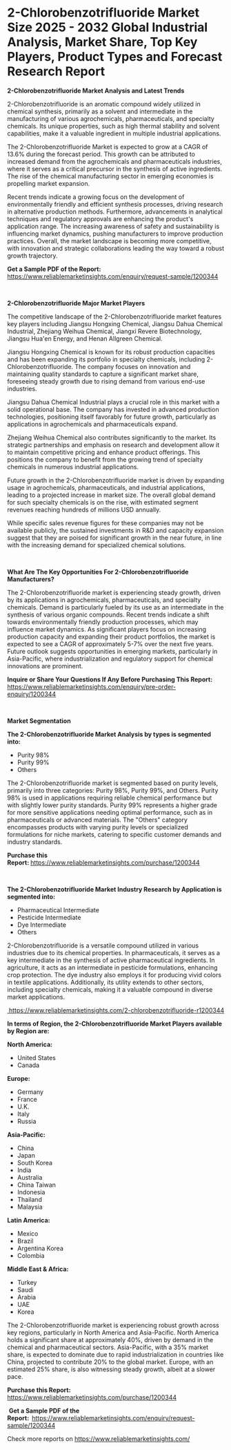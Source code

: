 <p><h1>2-Chlorobenzotrifluoride Market Size 2025 - 2032 Global Industrial Analysis, Market Share, Top Key Players, Product Types and Forecast Research Report</h1></p><p><strong>2-Chlorobenzotrifluoride Market Analysis and Latest Trends</strong></p>
<p><p>2-Chlorobenzotrifluoride is an aromatic compound widely utilized in chemical synthesis, primarily as a solvent and intermediate in the manufacturing of various agrochemicals, pharmaceuticals, and specialty chemicals. Its unique properties, such as high thermal stability and solvent capabilities, make it a valuable ingredient in multiple industrial applications.</p><p>The 2-Chlorobenzotrifluoride Market is expected to grow at a CAGR of 13.6% during the forecast period. This growth can be attributed to increased demand from the agrochemicals and pharmaceuticals industries, where it serves as a critical precursor in the synthesis of active ingredients. The rise of the chemical manufacturing sector in emerging economies is propelling market expansion. </p><p>Recent trends indicate a growing focus on the development of environmentally friendly and efficient synthesis processes, driving research in alternative production methods. Furthermore, advancements in analytical techniques and regulatory approvals are enhancing the product's application range. The increasing awareness of safety and sustainability is influencing market dynamics, pushing manufacturers to improve production practices. Overall, the market landscape is becoming more competitive, with innovation and strategic collaborations leading the way toward a robust growth trajectory.</p></p>
<p><strong>Get a Sample PDF of the Report:&nbsp;</strong> <a href="https://www.reliablemarketinsights.com/enquiry/request-sample/1200344?utm_campaign=3214&utm_medium=2&utm_source=Github&utm_content=ia&utm_term=02042025&utm_id=2-chlorobenzotrifluoride">https://www.reliablemarketinsights.com/enquiry/request-sample/1200344</a></p>
<p>&nbsp;</p>
<p><strong>2-Chlorobenzotrifluoride Major Market Players</strong></p>
<p><p>The competitive landscape of the 2-Chlorobenzotrifluoride market features key players including Jiangsu Hongxing Chemical, Jiangsu Dahua Chemical Industrial, Zhejiang Weihua Chemical, Jiangxi Revere Biotechnology, Jiangsu Hua'en Energy, and Henan Allgreen Chemical. </p><p>Jiangsu Hongxing Chemical is known for its robust production capacities and has been expanding its portfolio in specialty chemicals, including 2-Chlorobenzotrifluoride. The company focuses on innovation and maintaining quality standards to capture a significant market share, foreseeing steady growth due to rising demand from various end-use industries.</p><p>Jiangsu Dahua Chemical Industrial plays a crucial role in this market with a solid operational base. The company has invested in advanced production technologies, positioning itself favorably for future growth, particularly as applications in agrochemicals and pharmaceuticals expand.</p><p>Zhejiang Weihua Chemical also contributes significantly to the market. Its strategic partnerships and emphasis on research and development allow it to maintain competitive pricing and enhance product offerings. This positions the company to benefit from the growing trend of specialty chemicals in numerous industrial applications.</p><p>Future growth in the 2-Chlorobenzotrifluoride market is driven by expanding usage in agrochemicals, pharmaceuticals, and industrial applications, leading to a projected increase in market size. The overall global demand for such specialty chemicals is on the rise, with estimated segment revenues reaching hundreds of millions USD annually.</p><p>While specific sales revenue figures for these companies may not be available publicly, the sustained investments in R&D and capacity expansion suggest that they are poised for significant growth in the near future, in line with the increasing demand for specialized chemical solutions.</p></p>
<p>&nbsp;</p>
<p><strong>What Are The Key Opportunities For 2-Chlorobenzotrifluoride Manufacturers?</strong></p>
<p><p>The 2-Chlorobenzotrifluoride market is experiencing steady growth, driven by its applications in agrochemicals, pharmaceuticals, and specialty chemicals. Demand is particularly fueled by its use as an intermediate in the synthesis of various organic compounds. Recent trends indicate a shift towards environmentally friendly production processes, which may influence market dynamics. As significant players focus on increasing production capacity and expanding their product portfolios, the market is expected to see a CAGR of approximately 5-7% over the next five years. Future outlook suggests opportunities in emerging markets, particularly in Asia-Pacific, where industrialization and regulatory support for chemical innovations are prominent.</p></p>
<p><strong>Inquire or Share Your Questions If Any Before Purchasing This Report:</strong> <a href="https://www.reliablemarketinsights.com/enquiry/pre-order-enquiry/1200344?utm_campaign=3214&utm_medium=2&utm_source=Github&utm_content=ia&utm_term=02042025&utm_id=2-chlorobenzotrifluoride">https://www.reliablemarketinsights.com/enquiry/pre-order-enquiry/1200344</a></p>
<p>&nbsp;</p>
<p><strong>Market Segmentation</strong></p>
<p><strong>The 2-Chlorobenzotrifluoride Market Analysis by types is segmented into:</strong></p>
<p><ul><li>Purity 98%</li><li>Purity 99%</li><li>Others</li></ul></p>
<p><p>The 2-Chlorobenzotrifluoride market is segmented based on purity levels, primarily into three categories: Purity 98%, Purity 99%, and Others. Purity 98% is used in applications requiring reliable chemical performance but with slightly lower purity standards. Purity 99% represents a higher grade for more sensitive applications needing optimal performance, such as in pharmaceuticals or advanced materials. The "Others" category encompasses products with varying purity levels or specialized formulations for niche markets, catering to specific customer demands and industry standards.</p></p>
<p><strong>Purchase this Report:&nbsp;</strong><a href="https://www.reliablemarketinsights.com/purchase/1200344?utm_campaign=3214&utm_medium=2&utm_source=Github&utm_content=ia&utm_term=02042025&utm_id=2-chlorobenzotrifluoride">https://www.reliablemarketinsights.com/purchase/1200344</a></p>
<p>&nbsp;</p>
<p><strong>The 2-Chlorobenzotrifluoride Market Industry Research by Application is segmented into:</strong></p>
<p><ul><li>Pharmaceutical Intermediate</li><li>Pesticide Intermediate</li><li>Dye Intermediate</li><li>Others</li></ul></p>
<p><p>2-Chlorobenzotrifluoride is a versatile compound utilized in various industries due to its chemical properties. In pharmaceuticals, it serves as a key intermediate in the synthesis of active pharmaceutical ingredients. In agriculture, it acts as an intermediate in pesticide formulations, enhancing crop protection. The dye industry also employs it for producing vivid colors in textile applications. Additionally, its utility extends to other sectors, including specialty chemicals, making it a valuable compound in diverse market applications.</p></p>
<p><a href="https://www.reliablemarketinsights.com/2-chlorobenzotrifluoride-r1200344?utm_campaign=3214&utm_medium=2&utm_source=Github&utm_content=ia&utm_term=02042025&utm_id=2-chlorobenzotrifluoride">&nbsp;https://www.reliablemarketinsights.com/2-chlorobenzotrifluoride-r1200344</a></p>
<p><strong>In terms of Region, the 2-Chlorobenzotrifluoride Market Players available by Region are:</strong></p>
<p>
    <p> <strong> North America: </strong>
        <ul>
            <li>United States</li>
            <li>Canada</li>
        </ul>
        </p> 
    <p> <strong> Europe: </strong>
        <ul>
            <li>Germany</li>
            <li>France</li>
            <li>U.K.</li>
            <li>Italy</li>
            <li>Russia</li>
        </ul>
        </p> 
    <p> <strong> Asia-Pacific: </strong>
        <ul>
            <li>China</li>
            <li>Japan</li>
            <li>South Korea</li>
            <li>India</li>
            <li>Australia</li>
            <li>China Taiwan</li>
            <li>Indonesia</li>
            <li>Thailand</li>
            <li>Malaysia</li>
        </ul>
        </p> 
    <p> <strong> Latin America: </strong>
        <ul>
            <li>Mexico</li>
            <li>Brazil</li>
            <li>Argentina Korea</li>
            <li>Colombia</li>
        </ul>
        </p> 
    <p> <strong> Middle East & Africa: </strong>
        <ul>
            <li>Turkey</li>
            <li>Saudi</li>
            <li>Arabia</li>
            <li>UAE</li>
            <li>Korea</li>
        </ul>
    </p>
    </p>
<p><p>The 2-Chlorobenzotrifluoride market is experiencing robust growth across key regions, particularly in North America and Asia-Pacific. North America holds a significant share at approximately 40%, driven by demand in the chemical and pharmaceutical sectors. Asia-Pacific, with a 35% market share, is expected to dominate due to rapid industrialization in countries like China, projected to contribute 20% to the global market. Europe, with an estimated 25% share, is also witnessing steady growth, albeit at a slower pace.</p></p>
<p><strong>Purchase this Report: </strong><a href="https://www.reliablemarketinsights.com/purchase/1200344?utm_campaign=3214&utm_medium=2&utm_source=Github&utm_content=ia&utm_term=02042025&utm_id=2-chlorobenzotrifluoride">https://www.reliablemarketinsights.com/purchase/1200344</a></p>
<p>&nbsp;<strong>Get a Sample PDF of the Report:&nbsp;&nbsp;</strong><a href="https://www.reliablemarketinsights.com/enquiry/request-sample/1200344?utm_campaign=3214&utm_medium=2&utm_source=Github&utm_content=ia&utm_term=02042025&utm_id=2-chlorobenzotrifluoride">https://www.reliablemarketinsights.com/enquiry/request-sample/1200344</a></p>
<p><strong></strong></p>
<p>Check more reports on <a href="https://www.reliablemarketinsights.com/?utm_campaign=3214&utm_medium=2&utm_source=Github&utm_content=ia&utm_term=02042025&utm_id=2-chlorobenzotrifluoride">https://www.reliablemarketinsights.com/</a></p>